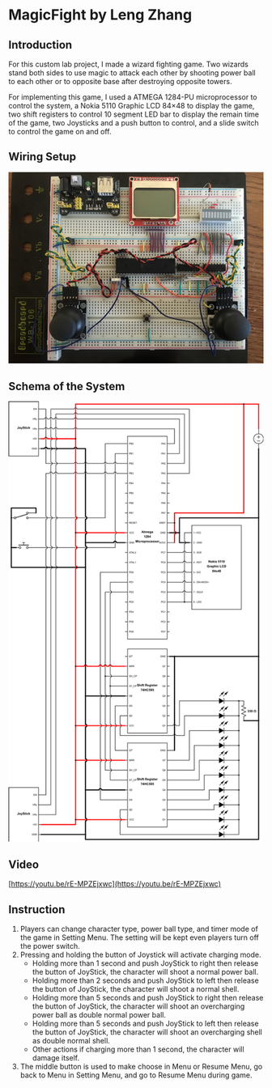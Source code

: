 # MagicFight by Leng Zhang

## Introduction
  For this custom lab project, I made a wizard fighting game. Two wizards stand both sides to use magic to attack each other by shooting power ball to each other or to opposite base after destroying opposite towers.

  For implementing this game, I used a ATMEGA 1284-PU microprocessor to control the system, a Nokia 5110 Graphic LCD 84×48 to display the game, two shift registers to control 10 segment LED bar to display the remain time of the game, two Joysticks and a push button to control, and a slide switch to control the game on and off.

## Wiring Setup
![Wiring Setup](WiringSetup.png)

## Schema of the System
![Schema of the System](SystemSchema.png)

## Video
[https://youtu.be/rE-MPZEjxwc](https://youtu.be/rE-MPZEjxwc)

## Instruction
1. Players can change character type, power ball type, and timer mode of the game in Setting Menu. The setting will be kept even players turn off the power switch.
2. Pressing and holding the button of Joystick will activate charging mode.
    * Holding more than 1 second and push JoyStick to right then release the button of JoyStick, the character will shoot a normal power ball.
    * Holding more than 2 seconds and push JoyStick to left then release the button of JoyStick, the character will shoot a normal shell.
    * Holding more than 5 seconds and push JoyStick to right then release the button of JoyStick, the character will shoot an overcharging power ball as double normal power ball.
    * Holding more than 5 seconds and push JoyStick to left then release the button of JoyStick, the character will shoot an overcharging shell as double normal shell.
    * Other actions if charging more than 1 second, the character will damage itself.
3. The middle button is used to make choose in Menu or Resume Menu, go back to Menu in Setting Menu, and go to Resume Menu during game.